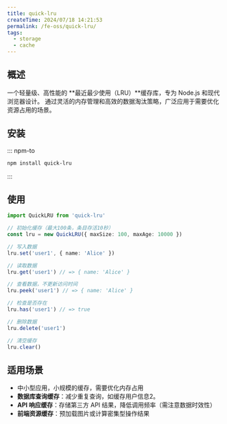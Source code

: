 ```yaml
---
title: quick-lru
createTime: 2024/07/18 14:21:53
permalink: /fe-oss/quick-lru/
tags:
  - storage
  - cache
---
```


<Badge text="NodeJs" /> <Badge text="Browser" />

<RepoCard repo="sindresorhus/quick-lru" />

## 概述

一个轻量级、高性能的 **最近最少使用（LRU）**缓存库，专为 Node.js 和现代浏览器设计。
通过灵活的内存管理和高效的数据淘汰策略，广泛应用于需要优化资源占用的场景。

## 安装

::: npm-to

```sh
npm install quick-lru
```

:::

## 使用

```ts
import QuickLRU from 'quick-lru'

// 初始化缓存（最大100条，条目存活10秒）
const lru = new QuickLRU({ maxSize: 100, maxAge: 10000 })

// 写入数据
lru.set('user1', { name: 'Alice' })

// 读取数据
lru.get('user1') // => { name: 'Alice' }

// 查看数据，不更新访问时间
lru.peek('user1') // => { name: 'Alice' }

// 检查是否存在
lru.has('user1') // => true

// 删除数据
lru.delete('user1')

// 清空缓存
lru.clear()
```

## 适用场景

- 中小型应用，小规模的缓存，需要优化内存占用
- **数据库查询缓存**：减少重复查询，如缓存用户信息2。
- **API 响应缓存**：存储第三方 API 结果，降低调用频率（需注意数据时效性）
- **前端资源缓存**：预加载图片或计算密集型操作结果
